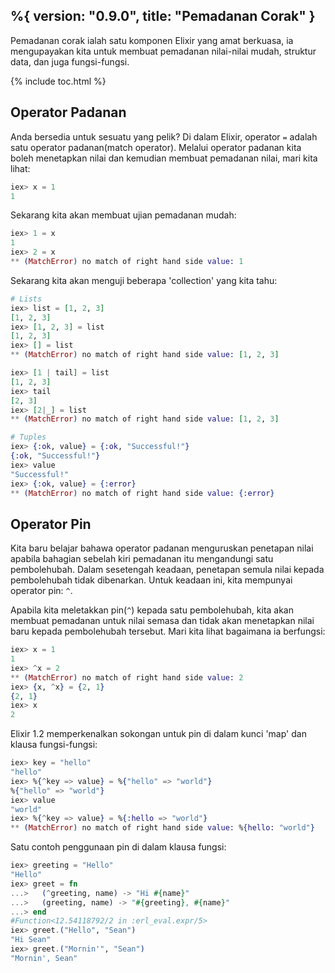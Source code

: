 %{
  version: "0.9.0",
  title: "Pemadanan Corak"
}
---

Pemadanan corak ialah satu komponen Elixir yang amat berkuasa, ia mengupayakan kita untuk membuat pemadanan nilai-nilai mudah, struktur data, dan juga fungsi-fungsi.

{% include toc.html %}

## Operator Padanan

Anda bersedia untuk sesuatu yang pelik?  Di dalam Elixir, operator `=` adalah satu operator padanan(match operator).  Melalui operator padanan kita boleh menetapkan nilai dan kemudian membuat pemadanan nilai, mari kita lihat:

```elixir
iex> x = 1
1
```

Sekarang kita akan membuat ujian pemadanan mudah:

```elixir
iex> 1 = x
1
iex> 2 = x
** (MatchError) no match of right hand side value: 1
```

Sekarang kita akan menguji beberapa 'collection' yang kita tahu:

```elixir
# Lists
iex> list = [1, 2, 3]
[1, 2, 3]
iex> [1, 2, 3] = list
[1, 2, 3]
iex> [] = list
** (MatchError) no match of right hand side value: [1, 2, 3]

iex> [1 | tail] = list
[1, 2, 3]
iex> tail
[2, 3]
iex> [2|_] = list
** (MatchError) no match of right hand side value: [1, 2, 3]

# Tuples
iex> {:ok, value} = {:ok, "Successful!"}
{:ok, "Successful!"}
iex> value
"Successful!"
iex> {:ok, value} = {:error}
** (MatchError) no match of right hand side value: {:error}
```

## Operator Pin

Kita baru belajar bahawa operator padanan menguruskan penetapan nilai apabila bahagian sebelah kiri pemadanan itu mengandungi satu pembolehubah.  Dalam sesetengah keadaan, penetapan semula nilai kepada pembolehubah tidak dibenarkan.  Untuk keadaan ini, kita mempunyai operator pin: `^`.

Apabila kita meletakkan pin(`^`) kepada satu pembolehubah, kita akan membuat pemadanan untuk nilai semasa dan tidak akan menetapkan nilai baru kepada pembolehubah tersebut.  Mari kita lihat bagaimana ia berfungsi:

```elixir
iex> x = 1
1
iex> ^x = 2
** (MatchError) no match of right hand side value: 2
iex> {x, ^x} = {2, 1}
{2, 1}
iex> x
2
```

Elixir 1.2 memperkenalkan sokongan untuk pin di dalam kunci 'map' dan klausa fungsi-fungsi:

```elixir
iex> key = "hello"
"hello"
iex> %{^key => value} = %{"hello" => "world"}
%{"hello" => "world"}
iex> value
"world"
iex> %{^key => value} = %{:hello => "world"}
** (MatchError) no match of right hand side value: %{hello: "world"}
```

Satu contoh penggunaan pin di dalam klausa fungsi:

```elixir
iex> greeting = "Hello"
"Hello"
iex> greet = fn
...>   (^greeting, name) -> "Hi #{name}"
...>   (greeting, name) -> "#{greeting}, #{name}"
...> end
#Function<12.54118792/2 in :erl_eval.expr/5>
iex> greet.("Hello", "Sean")
"Hi Sean"
iex> greet.("Mornin'", "Sean")
"Mornin', Sean"
```
